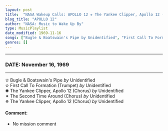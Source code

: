 ```yaml
---
layout: post
title:  "NASA Wakeup Calls: APOLLO 12 ✵ The Yankee Clipper, Apollo 12 (Chorus) by Unidentified ✵ November 16, 1969"
blog_title: "APOLLO 12"
author: "NASA: Music to Wake Up By"
type: MusicPlaylist
date_modified: 1969-11-16
songs: ["Bugle & Boatswain's Pipe by Unidentified", "First Call To Formation (Trumpet) by Unidentified", "The Yankee Clipper, Apollo 12 (Chorus) by Unidentified", "The Second Time Around (Chorus) by Unidentified", "The Yankee Clipper, Apollo 12 (Chorus) by Unidentified"]
genres: []
---
```


----
### DATE: November 16, 1969
----
✫ Bugle & Boatswain's Pipe *by* Unidentified    &nbsp;<br />
✫ First Call To Formation (Trumpet) *by* Unidentified    &nbsp;<br />
✺ The Yankee Clipper, Apollo 12 (Chorus) *by* Unidentified    &nbsp;<br />
✦ The Second Time Around (Chorus) *by* Unidentified    &nbsp;<br />
✵ The Yankee Clipper, Apollo 12 (Chorus) *by* Unidentified  

#### Comment:
* No mission comment



<br/>
<center>
	<a target="_blank"
	   href="https://twitter.com/intent/tweet?hashtags=Space,NASA,Playlist,NASAWakeupCalls,SpaceProgram&text=🚀 {{ page.author}}, '{{ page.songs.first }}' {{ page.title }}, {{ site.url }}{{ page.url }}&via=nasawakeupcalls"><i class="fab fa-twitter" title="Tweet this page" alt="Tweet this page" style="font-size: 1.3em;"></i></a>
	&nbsp; 	<i class="fas fa-user-astronaut" style="font-size: 1.5em;"></i> &nbsp;
    <a id="custom_amazon_link"
       type="amzn" search="#"
       category="popular music">
    <i class="fab fa-amazon" style="font-size: 1.3em;"></i></a>
</center>

<!-- Randomly resolve an individual entry from a song array -->
<script src="/assets/javascript/seedrandom.min.js"></script>
<script>
  var wake_me_up = ["Bugle & Boatswain's Pipe by Unidentified", "First Call To Formation (Trumpet) by Unidentified", "The Yankee Clipper, Apollo 12 (Chorus) by Unidentified", "The Second Time Around (Chorus) by Unidentified", "The Yankee Clipper, Apollo 12 (Chorus) by Unidentified"];
  var prng = new Math.seedrandom();
  function randomSong() {
    song = wake_me_up[Math.floor(Math.random() * wake_me_up.length)];
    var amazon_link = document.getElementById("custom_amazon_link");
    amazon_link.setAttribute("search", song);
  }
  window.onload = randomSong();
</script>
